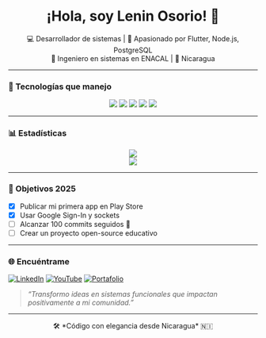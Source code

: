 <h1 align="center">¡Hola, soy Lenin Osorio! 👋</h1>
<p align="center">
  💻 Desarrollador de sistemas | 🧠 Apasionado por Flutter, Node.js, PostgreSQL <br/>
  🌊 Ingeniero en sistemas en ENACAL | 📍 Nicaragua
</p>

---

### 🚀 Tecnologías que manejo

<p align="center">
  <img src="https://img.shields.io/badge/Flutter-02569B?style=for-the-badge&logo=flutter&logoColor=white"/>
  <img src="https://img.shields.io/badge/Node.js-339933?style=for-the-badge&logo=nodedotjs&logoColor=white"/>
  <img src="https://img.shields.io/badge/PostgreSQL-336791?style=for-the-badge&logo=postgresql&logoColor=white"/>
  <img src="https://img.shields.io/badge/Dart-0175C2?style=for-the-badge&logo=dart&logoColor=white"/>
  <img src="https://img.shields.io/badge/SA:MP-000000?style=for-the-badge&logo=rockstar-games&logoColor=white"/>
</p>

---

### 📊 Estadísticas

<p align="center">
  <img src="https://github-readme-stats.vercel.app/api?username=LeninOsorio&show_icons=true&theme=tokyonight"/>
  <br/>
  <img src="https://github-readme-stats.vercel.app/api/top-langs/?username=LeninOsorio&layout=compact&theme=tokyonight"/>
</p>

---

### 🎯 Objetivos 2025

- [x] Publicar mi primera app en Play Store
- [x] Usar Google Sign-In y sockets
- [ ] Alcanzar 100 commits seguidos 🚀
- [ ] Crear un proyecto open-source educativo

---

### 🌐 Encuéntrame

[![LinkedIn](https://img.shields.io/badge/LinkedIn-blue?style=flat&logo=linkedin&labelColor=blue)](https://www.linkedin.com/in/tuusuario)
[![YouTube](https://img.shields.io/badge/Youtube-FF0000?style=flat&logo=youtube&logoColor=white)](https://youtube.com/@tuusuario)
[![Portafolio](https://img.shields.io/badge/Portafolio-Web-2ea44f?style=flat&logo=vercel)](https://tuportafolio.vercel.app)

> *“Transformo ideas en sistemas funcionales que impactan positivamente a mi comunidad.”*

---

<p align="center">
  🛠️ *Código con elegancia desde Nicaragua* 🇳🇮
</p>
